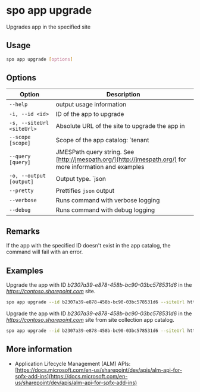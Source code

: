 # spo app upgrade

Upgrades app in the specified site

## Usage

```sh
spo app upgrade [options]
```

## Options

Option|Description
------|-----------
`--help`|output usage information
`-i, --id <id>`|ID of the app to upgrade
`-s, --siteUrl <siteUrl>`|Absolute URL of the site to upgrade the app in
`--scope [scope]`|Scope of the app catalog: `tenant|sitecollection`. Default `tenant`
`--query [query]`|JMESPath query string. See [http://jmespath.org/](http://jmespath.org/) for more information and examples
`-o, --output [output]`|Output type. `json|text`. Default `text`
`--pretty`|Prettifies `json` output
`--verbose`|Runs command with verbose logging
`--debug`|Runs command with debug logging

## Remarks

If the app with the specified ID doesn't exist in the app catalog, the command will fail with an error.

## Examples

Upgrade the app with ID _b2307a39-e878-458b-bc90-03bc578531d6_ in the _https://contoso.sharepoint.com_ site.

```sh
spo app upgrade --id b2307a39-e878-458b-bc90-03bc578531d6 --siteUrl https://contoso.sharepoint.com
```

Upgrade the app with ID _b2307a39-e878-458b-bc90-03bc578531d6_ in the _https://contoso.sharepoint.com_ site from site collection app catalog.

```sh
spo app upgrade --id b2307a39-e878-458b-bc90-03bc578531d6 --siteUrl https://contoso.sharepoint.com --scope sitecollection
```

## More information

- Application Lifecycle Management (ALM) APIs: [https://docs.microsoft.com/en-us/sharepoint/dev/apis/alm-api-for-spfx-add-ins](https://docs.microsoft.com/en-us/sharepoint/dev/apis/alm-api-for-spfx-add-ins)